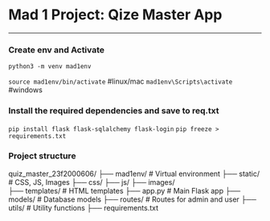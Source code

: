 # Mad 1 Project: Qize Master App
----------------------------------

### Create env and Activate
`python3 -m venv mad1env`

`source mad1env/bin/activate`  #linux/mac
`mad1env\Scripts\activate`      #windows

### Install the required dependencies and save to req.txt
`pip install flask flask-sqlalchemy flask-login`
`pip freeze > requirements.txt`

### Project structure
quiz_master_23f2000606/
├── mad1env/        # Virtual environment
├── static/         # CSS, JS, Images
    ├── css/
    ├── js/
    ├── images/       
├── templates/      # HTML templates
├── app.py          # Main Flask app
├── models/         # Database models
├── routes/         # Routes for admin and user
├── utils/          # Utility functions
├── requirements.txt


